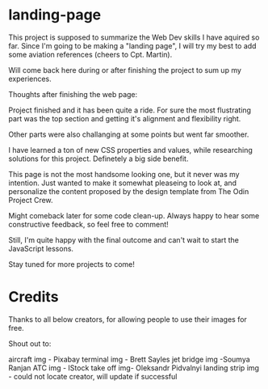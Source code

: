 # landing-page

This project is supposed to summarize the Web Dev skills I have aquired so far.
Since I'm going to be making a "landing page", I will try my best to add some aviation references (cheers to Cpt. Martin).

Will come back here during or after finishing the project to sum up my experiences.

Thoughts after finishing the web page:

Project finished and it has been quite a ride. For sure the most flustrating part was the top section and getting it's alignment and flexibility right.

Other parts were also challanging at some points but went far smoother.

I have learned a ton of new CSS properties and values, while researching solutions for this project. Definetely a big side benefit.

This page is not the most handsome looking one, but it never was my intention. Just wanted to make it somewhat pleaseing to look at, and personalize the content proposed by the design template from The Odin Project Crew.

Might comeback later for some code clean-up. Always happy to hear some constructive feedback, so feel free to comment!

Still, I'm quite happy with the final outcome and can't wait to start the JavaScript lessons.

Stay tuned for more projects to come!


# Credits
Thanks to all below creators, for allowing people to use their images for free.

Shout out to:

aircraft img - Pixabay
terminal img - Brett Sayles
jet bridge img -Soumya Ranjan
ATC img - IStock
take off img- Oleksandr Pidvalnyi
landing strip img - could not locate creator, will update if successful
